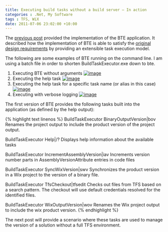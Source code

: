 ```yaml
---
title: Executing build tasks without a build server – In action
categories : .Net, My Software
tags : TFS, WiX
date: 2011-07-06 23:02:00 +10:00
---
```

The [previous post][0] provided the implementation of the BTE application. It described how the implementation of BTE is able to satisfy the [original design requirements][1] by providing an extensible task execution model.
The following are some examples of BTE running on the command line. I am using a batch file in order to shorten BuildTaskExecutor.exe down to bte.
1. Executing BTE without arguments
[![image][3]][2]1. Executing the help task
[![image][5]][4]1. Executing the help task for a specific task name (or alias in this case)
[![image][7]][6]
1. Executing with verbose logging
[![image][9]][8]The first version of BTE provides the following tasks built into the application (as defined by the help output):
{% highlight text linenos %}
BuildTaskExecutor BinaryOutputVersion|bov
Renames the project output to include the product version of the project output.

BuildTaskExecutor Help|/?
Displays help information about the available tasks

BuildTaskExecutor IncrementAssemblyVersion|iav
Increments version number parts in AssemblyVersionAttribute entries in code files

BuildTaskExecutor SyncWixVersion|swv
Synchronizes the product version in a Wix project to the version of a binary file.

BuildTaskExecutor TfsCheckout|tfsedit
Checks out files from TFS based on a search pattern. The checkout will use default credentials resolved for the identified files.

BuildTaskExecutor WixOutputVersion|wov
Renames the Wix project output to include the wix product version.
{% endhighlight %}
The next post will provide a scenario where these tasks are used to manage the version of a solution without a full TFS environment.

[0]: /2011/07/03/Executing-build-tasks-without-a-build-server-%E2%80%93-Implementation/
[1]: /2011/07/01/Executing-build-tasks-without-a-build-server-%E2%80%93-Design/
[2]: /blogfiles/image%5B8%5D.png
[3]: /blogfiles/image%5B8%5D_thumb.png
[4]: /blogfiles/image%5B11%5D.png
[5]: /blogfiles/image%5B11%5D_thumb.png
[6]: /blogfiles/image%5B14%5D.png
[7]: /blogfiles/image%5B14%5D_thumb.png
[8]: /blogfiles/image%5B17%5D.png
[9]: /blogfiles/image%5B17%5D_thumb.png
